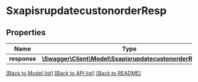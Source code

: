 # SxapisrupdatecustonorderResp

## Properties
Name | Type | Description | Notes
------------ | ------------- | ------------- | -------------
**response** | [**\Swagger\Client\Model\SxapisrupdatecustonorderResponse**](SxapisrupdatecustonorderResponse.md) |  | [optional] 

[[Back to Model list]](../README.md#documentation-for-models) [[Back to API list]](../README.md#documentation-for-api-endpoints) [[Back to README]](../README.md)


